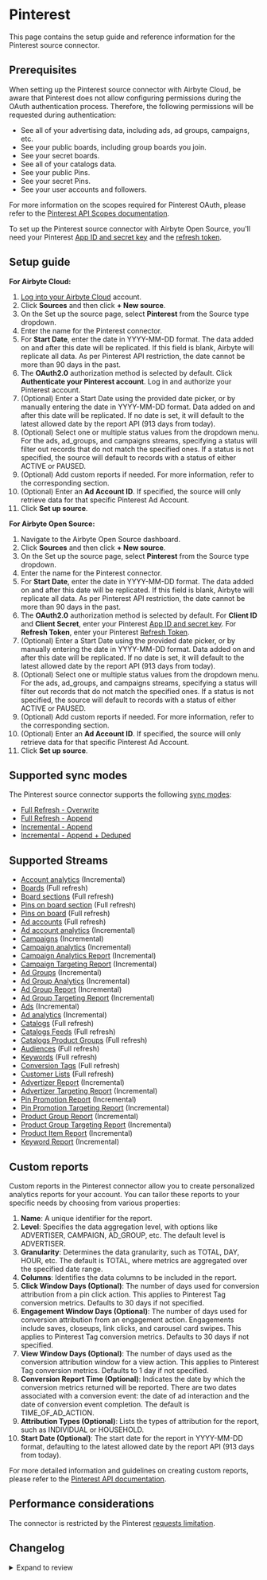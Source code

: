 # Pinterest

This page contains the setup guide and reference information for the Pinterest source connector.

## Prerequisites

<!-- env:cloud -->

When setting up the Pinterest source connector with Airbyte Cloud, be aware that Pinterest does not
allow configuring permissions during the OAuth authentication process. Therefore, the following
permissions will be requested during authentication:

- See all of your advertising data, including ads, ad groups, campaigns, etc.
- See your public boards, including group boards you join.
- See your secret boards.
- See all of your catalogs data.
- See your public Pins.
- See your secret Pins.
- See your user accounts and followers.

For more information on the scopes required for Pinterest OAuth, please refer to the
[Pinterest API Scopes documentation](https://developers.pinterest.com/docs/getting-started/scopes/#Read%20scopes).

<!-- /env:cloud -->

<!-- env:oss -->

To set up the Pinterest source connector with Airbyte Open Source, you'll need your Pinterest
[App ID and secret key](https://developers.pinterest.com/docs/getting-started/set-up-app/) and the
[refresh token](https://developers.pinterest.com/docs/getting-started/authentication/#Refreshing%20an%20access%20token).

<!-- /env:oss -->

## Setup guide

<!-- env:cloud -->

**For Airbyte Cloud:**

1. [Log into your Airbyte Cloud](https://cloud.airbyte.com/workspaces) account.
2. Click **Sources** and then click **+ New source**.
3. On the Set up the source page, select **Pinterest** from the Source type dropdown.
4. Enter the name for the Pinterest connector.
5. For **Start Date**, enter the date in YYYY-MM-DD format. The data added on and after this date
   will be replicated. If this field is blank, Airbyte will replicate all data. As per Pinterest API
   restriction, the date cannot be more than 90 days in the past.
6. The **OAuth2.0** authorization method is selected by default. Click **Authenticate your Pinterest
   account**. Log in and authorize your Pinterest account.
7. (Optional) Enter a Start Date using the provided date picker, or by manually entering the date in
   YYYY-MM-DD format. Data added on and after this date will be replicated. If no date is set, it
   will default to the latest allowed date by the report API (913 days from today).
8. (Optional) Select one or multiple status values from the dropdown menu. For the ads, ad_groups,
   and campaigns streams, specifying a status will filter out records that do not match the
   specified ones. If a status is not specified, the source will default to records with a status of
   either ACTIVE or PAUSED.
9. (Optional) Add custom reports if needed. For more information, refer to the corresponding
   section.
10. (Optional) Enter an **Ad Account ID**. If specified, the source will only retrieve data for that specific Pinterest Ad Account.
11. Click **Set up source**.
<!-- /env:cloud -->

<!-- env:oss -->

**For Airbyte Open Source:**

1. Navigate to the Airbyte Open Source dashboard.
2. Click **Sources** and then click **+ New source**.
3. On the Set up the source page, select **Pinterest** from the Source type dropdown.
4. Enter the name for the Pinterest connector.
5. For **Start Date**, enter the date in YYYY-MM-DD format. The data added on and after this date
   will be replicated. If this field is blank, Airbyte will replicate all data. As per Pinterest API
   restriction, the date cannot be more than 90 days in the past.
6. The **OAuth2.0** authorization method is selected by default. For **Client ID** and **Client
   Secret**, enter your Pinterest
   [App ID and secret key](https://developers.pinterest.com/docs/getting-started/set-up-app/). For
   **Refresh Token**, enter your Pinterest
   [Refresh Token](https://developers.pinterest.com/docs/getting-started/authentication/#Refreshing%20an%20access%20token).
7. (Optional) Enter a Start Date using the provided date picker, or by manually entering the date in
   YYYY-MM-DD format. Data added on and after this date will be replicated. If no date is set, it
   will default to the latest allowed date by the report API (913 days from today).
8. (Optional) Select one or multiple status values from the dropdown menu. For the ads, ad_groups,
   and campaigns streams, specifying a status will filter out records that do not match the
   specified ones. If a status is not specified, the source will default to records with a status of
   either ACTIVE or PAUSED.
9. (Optional) Add custom reports if needed. For more information, refer to the corresponding
   section.
10. (Optional) Enter an **Ad Account ID**. If specified, the source will only retrieve data for that specific Pinterest Ad Account.
11. Click **Set up source**.
<!-- /env:oss -->

## Supported sync modes

The Pinterest source connector supports the following
[sync modes](https://docs.airbyte.com/cloud/core-concepts#connection-sync-modes):

- [Full Refresh - Overwrite](https://docs.airbyte.com/understanding-airbyte/connections/full-refresh-overwrite/)
- [Full Refresh - Append](https://docs.airbyte.com/understanding-airbyte/connections/full-refresh-append)
- [Incremental - Append](https://docs.airbyte.com/understanding-airbyte/connections/incremental-append)
- [Incremental - Append + Deduped](https://docs.airbyte.com/understanding-airbyte/connections/incremental-append-deduped)

## Supported Streams

- [Account analytics](https://developers.pinterest.com/docs/api/v5/#operation/user_account/analytics)
  \(Incremental\)
- [Boards](https://developers.pinterest.com/docs/api/v5/#operation/boards/list) \(Full refresh\)
- [Board sections](https://developers.pinterest.com/docs/api/v5/#operation/board_sections/list)
  \(Full refresh\)
- [Pins on board section](https://developers.pinterest.com/docs/api/v5/#operation/board_sections/list_pins)
  \(Full refresh\)
- [Pins on board](https://developers.pinterest.com/docs/api/v5/#operation/boards/list_pins) \(Full
  refresh\)
- [Ad accounts](https://developers.pinterest.com/docs/api/v5/#operation/ad_accounts/list) \(Full
  refresh\)
- [Ad account analytics](https://developers.pinterest.com/docs/api/v5/#operation/ad_account/analytics)
  \(Incremental\)
- [Campaigns](https://developers.pinterest.com/docs/api/v5/#operation/campaigns/list)
  \(Incremental\)
- [Campaign analytics](https://developers.pinterest.com/docs/api/v5/#operation/campaigns/list)
  \(Incremental\)
- [Campaign Analytics Report](https://developers.pinterest.com/docs/api/v5/#operation/analytics/create_report)
  \(Incremental\)
- [Campaign Targeting Report](https://developers.pinterest.com/docs/api/v5/#operation/analytics/create_report)
  \(Incremental\)
- [Ad Groups](https://developers.pinterest.com/docs/api/v5/#operation/ad_groups/list)
  \(Incremental\)
- [Ad Group Analytics](https://developers.pinterest.com/docs/api/v5/#operation/ad_groups/analytics)
  \(Incremental\)
- [Ad Group Report](https://developers.pinterest.com/docs/api/v5/#operation/ad_groups/analytics)
  \(Incremental\)
- [Ad Group Targeting Report](https://developers.pinterest.com/docs/api/v5/#operation/ad_groups/analytics)
  \(Incremental\)
- [Ads](https://developers.pinterest.com/docs/api/v5/#operation/ads/list) \(Incremental\)
- [Ad analytics](https://developers.pinterest.com/docs/api/v5/#operation/ads/analytics)
  \(Incremental\)
- [Catalogs](https://developers.pinterest.com/docs/api/v5/#operation/catalogs/list) \(Full refresh\)
- [Catalogs Feeds](https://developers.pinterest.com/docs/api/v5/#operation/feeds/list) \(Full
  refresh\)
- [Catalogs Product Groups](https://developers.pinterest.com/docs/api/v5/#operation/catalogs_product_groups/list)
  \(Full refresh\)
- [Audiences](https://developers.pinterest.com/docs/api/v5/#operation/audiences/list) \(Full
  refresh\)
- [Keywords](https://developers.pinterest.com/docs/api/v5/#operation/keywords/get) \(Full refresh\)
- [Conversion Tags](https://developers.pinterest.com/docs/api/v5/#operation/conversion_tags/list)
  \(Full refresh\)
- [Customer Lists](https://developers.pinterest.com/docs/api/v5/#tag/customer_lists) \(Full
  refresh\)
- [Advertizer Report](https://developers.pinterest.com/docs/api/v5/#operation/analytics/create_report)
  \(Incremental\)
- [Advertizer Targeting Report](https://developers.pinterest.com/docs/api/v5/#operation/analytics/create_report)
  \(Incremental\)
- [Pin Promotion Report](https://developers.pinterest.com/docs/api/v5/#operation/analytics/create_report)
  \(Incremental\)
- [Pin Promotion Targeting Report](https://developers.pinterest.com/docs/api/v5/#operation/analytics/create_report)
  \(Incremental\)
- [Product Group Report](https://developers.pinterest.com/docs/api/v5/#operation/analytics/create_report)
  \(Incremental\)
- [Product Group Targeting Report](https://developers.pinterest.com/docs/api/v5/#operation/analytics/create_report)
  \(Incremental\)
- [Product Item Report](https://developers.pinterest.com/docs/api/v5/#operation/analytics/create_report)
  \(Incremental\)
- [Keyword Report](https://developers.pinterest.com/docs/api/v5/#operation/analytics/create_report)
  \(Incremental\)

## Custom reports

Custom reports in the Pinterest connector allow you to create personalized analytics reports for
your account. You can tailor these reports to your specific needs by choosing from various
properties:

1. **Name**: A unique identifier for the report.
2. **Level**: Specifies the data aggregation level, with options like ADVERTISER, CAMPAIGN,
   AD_GROUP, etc. The default level is ADVERTISER.
3. **Granularity**: Determines the data granularity, such as TOTAL, DAY, HOUR, etc. The default is
   TOTAL, where metrics are aggregated over the specified date range.
4. **Columns**: Identifies the data columns to be included in the report.
5. **Click Window Days (Optional)**: The number of days used for conversion attribution from a pin
   click action. This applies to Pinterest Tag conversion metrics. Defaults to 30 days if not
   specified.
6. **Engagement Window Days (Optional)**: The number of days used for conversion attribution from an
   engagement action. Engagements include saves, closeups, link clicks, and carousel card swipes.
   This applies to Pinterest Tag conversion metrics. Defaults to 30 days if not specified.
7. **View Window Days (Optional)**: The number of days used as the conversion attribution window for
   a view action. This applies to Pinterest Tag conversion metrics. Defaults to 1 day if not
   specified.
8. **Conversion Report Time (Optional)**: Indicates the date by which the conversion metrics
   returned will be reported. There are two dates associated with a conversion event: the date of ad
   interaction and the date of conversion event completion. The default is TIME_OF_AD_ACTION.
9. **Attribution Types (Optional)**: Lists the types of attribution for the report, such as
   INDIVIDUAL or HOUSEHOLD.
10. **Start Date (Optional)**: The start date for the report in YYYY-MM-DD format, defaulting to the
    latest allowed date by the report API (913 days from today).

For more detailed information and guidelines on creating custom reports, please refer to the
[Pinterest API documentation](https://developers.pinterest.com/docs/api/v5/#operation/analytics/create_report).

## Performance considerations

The connector is restricted by the Pinterest
[requests limitation](https://developers.pinterest.com/docs/reference/ratelimits/).

## Changelog

<details>
  <summary>Expand to review</summary>

| Version     | Date       | Pull Request                                             | Subject                                                                                                                                                                                                                                                                                                                                                                                                                                                 |
|:------------|:-----------|:---------------------------------------------------------|:--------------------------------------------------------------------------------------------------------------------------------------------------------------------------------------------------------------------------------------------------------------------------------------------------------------------------------------------------------------------------------------------------------------------------------------------------------|
| 2.1.10-rc.1 | 2025-09-11 | [65960](https://github.com/airbytehq/airbyte/pull/65960) | Migrate Analytics Reports streams                                                                                                                                                                                                                                                                                                                                                                                                                       |
| 2.1.9-rc.1  | 2025-09-05 | [65960](https://github.com/airbytehq/airbyte/pull/65960) | Update CDK to v6                                                                                                                                                                                                                                                                                                                                                                                                                                        |
| 2.1.8       | 2025-06-21 | [61920](https://github.com/airbytehq/airbyte/pull/61920) | Update dependencies                                                                                                                                                                                                                                                                                                                                                                                                                                     |
| 2.1.7       | 2025-06-14 | [61067](https://github.com/airbytehq/airbyte/pull/61067) | Update dependencies                                                                                                                                                                                                                                                                                                                                                                                                                                     |
| 2.1.6       | 2025-05-24 | [60136](https://github.com/airbytehq/airbyte/pull/60136) | Update dependencies                                                                                                                                                                                                                                                                                                                                                                                                                                     |
| 2.1.5       | 2025-05-04 | [59069](https://github.com/airbytehq/airbyte/pull/59069) | Update dependencies                                                                                                                                                                                                                                                                                                                                                                                                                                     |
| 2.1.4       | 2025-04-19 | [58524](https://github.com/airbytehq/airbyte/pull/58524) | Update dependencies                                                                                                                                                                                                                                                                                                                                                                                                                                     |
| 2.1.3       | 2025-04-12 | [57926](https://github.com/airbytehq/airbyte/pull/57926) | Update dependencies                                                                                                                                                                                                                                                                                                                                                                                                                                     |
| 2.1.2       | 2025-04-05 | [57337](https://github.com/airbytehq/airbyte/pull/57337) | Update dependencies                                                                                                                                                                                                                                                                                                                                                                                                                                     |
| 2.1.1       | 2025-03-29 | [56721](https://github.com/airbytehq/airbyte/pull/56721) | Update dependencies                                                                                                                                                                                                                                                                                                                                                                                                                                     |
| 2.1.0       | 2025-02-03 | [53135](https://github.com/airbytehq/airbyte/pull/53135) | Added Account Id filter to allow retrieving data for a specific ad account                                                                                                                                                                                                                                                                                                                                                                              |
| 2.0.32      | 2025-03-22 | [55055](https://github.com/airbytehq/airbyte/pull/55055) | Update dependencies                                                                                                                                                                                                                                                                                                                                                                                                                                     |
| 2.0.31      | 2025-02-23 | [54581](https://github.com/airbytehq/airbyte/pull/54581) | Update dependencies                                                                                                                                                                                                                                                                                                                                                                                                                                     |
| 2.0.30      | 2025-02-15 | [53977](https://github.com/airbytehq/airbyte/pull/53977) | Update dependencies                                                                                                                                                                                                                                                                                                                                                                                                                                     |
| 2.0.29      | 2025-02-01 | [53001](https://github.com/airbytehq/airbyte/pull/53001) | Update dependencies                                                                                                                                                                                                                                                                                                                                                                                                                                     |
| 2.0.28      | 2025-01-25 | [52502](https://github.com/airbytehq/airbyte/pull/52502) | Update dependencies                                                                                                                                                                                                                                                                                                                                                                                                                                     |
| 2.0.27      | 2025-01-11 | [51377](https://github.com/airbytehq/airbyte/pull/51377) | Update dependencies                                                                                                                                                                                                                                                                                                                                                                                                                                     |
| 2.0.26      | 2025-01-04 | [50933](https://github.com/airbytehq/airbyte/pull/50933) | Update dependencies                                                                                                                                                                                                                                                                                                                                                                                                                                     |
| 2.0.25      | 2024-12-28 | [50710](https://github.com/airbytehq/airbyte/pull/50710) | Update dependencies                                                                                                                                                                                                                                                                                                                                                                                                                                     |
| 2.0.24      | 2024-12-21 | [50302](https://github.com/airbytehq/airbyte/pull/50302) | Update dependencies                                                                                                                                                                                                                                                                                                                                                                                                                                     |
| 2.0.23      | 2024-12-14 | [49040](https://github.com/airbytehq/airbyte/pull/49040) | Starting with this version, the Docker image is now rootless. Please note that this and future versions will not be compatible with Airbyte versions earlier than 0.64                                                                                                                                                                                                                                                                                  |
| 2.0.22      | 2024-11-04 | [48280](https://github.com/airbytehq/airbyte/pull/48280) | Update dependencies                                                                                                                                                                                                                                                                                                                                                                                                                                     |
| 2.0.21      | 2024-10-29 | [47074](https://github.com/airbytehq/airbyte/pull/47074) | Update dependencies                                                                                                                                                                                                                                                                                                                                                                                                                                     |
| 2.0.20      | 2024-10-12 | [46815](https://github.com/airbytehq/airbyte/pull/46815) | Update dependencies                                                                                                                                                                                                                                                                                                                                                                                                                                     |
| 2.0.19      | 2024-10-05 | [46482](https://github.com/airbytehq/airbyte/pull/46482) | Update dependencies                                                                                                                                                                                                                                                                                                                                                                                                                                     |
| 2.0.18      | 2024-09-28 | [46104](https://github.com/airbytehq/airbyte/pull/46104) | Update dependencies                                                                                                                                                                                                                                                                                                                                                                                                                                     |
| 2.0.17      | 2024-09-21 | [45838](https://github.com/airbytehq/airbyte/pull/45838) | Update dependencies                                                                                                                                                                                                                                                                                                                                                                                                                                     |
| 2.0.16      | 2024-09-14 | [45566](https://github.com/airbytehq/airbyte/pull/45566) | Update dependencies                                                                                                                                                                                                                                                                                                                                                                                                                                     |
| 2.0.15      | 2024-09-07 | [45283](https://github.com/airbytehq/airbyte/pull/45283) | Update dependencies                                                                                                                                                                                                                                                                                                                                                                                                                                     |
| 2.0.14      | 2024-08-31 | [45060](https://github.com/airbytehq/airbyte/pull/45060) | Update dependencies                                                                                                                                                                                                                                                                                                                                                                                                                                     |
| 2.0.13      | 2024-08-24 | [44752](https://github.com/airbytehq/airbyte/pull/44752) | Update dependencies                                                                                                                                                                                                                                                                                                                                                                                                                                     |
| 2.0.12      | 2024-08-17 | [44346](https://github.com/airbytehq/airbyte/pull/44346) | Update dependencies                                                                                                                                                                                                                                                                                                                                                                                                                                     |
| 2.0.11      | 2024-08-12 | [43838](https://github.com/airbytehq/airbyte/pull/43838) | Update dependencies                                                                                                                                                                                                                                                                                                                                                                                                                                     |
| 2.0.10      | 2024-08-10 | [43642](https://github.com/airbytehq/airbyte/pull/43642) | Update dependencies                                                                                                                                                                                                                                                                                                                                                                                                                                     |
| 2.0.9       | 2024-08-03 | [43280](https://github.com/airbytehq/airbyte/pull/43280) | Update dependencies                                                                                                                                                                                                                                                                                                                                                                                                                                     |
| 2.0.8       | 2024-07-30 | [39559](https://github.com/airbytehq/airbyte/pull/39559) | Ensure config_error when state has improper format and update CDK version                                                                                                                                                                                                                                                                                                                                                                               |
| 2.0.7       | 2024-07-27 | [42603](https://github.com/airbytehq/airbyte/pull/42603) | Update dependencies                                                                                                                                                                                                                                                                                                                                                                                                                                     |
| 2.0.6       | 2024-07-20 | [42343](https://github.com/airbytehq/airbyte/pull/42343) | Update dependencies                                                                                                                                                                                                                                                                                                                                                                                                                                     |
| 2.0.5       | 2024-07-13 | [41765](https://github.com/airbytehq/airbyte/pull/41765) | Update dependencies                                                                                                                                                                                                                                                                                                                                                                                                                                     |
| 2.0.4       | 2024-07-10 | [41449](https://github.com/airbytehq/airbyte/pull/41449) | Update dependencies                                                                                                                                                                                                                                                                                                                                                                                                                                     |
| 2.0.3       | 2024-07-06 | [39972](https://github.com/airbytehq/airbyte/pull/39972) | Update dependencies                                                                                                                                                                                                                                                                                                                                                                                                                                     |
| 2.0.2       | 2024-06-10 | [39367](https://github.com/airbytehq/airbyte/pull/39367) | Fix type error when start date was not provided                                                                                                                                                                                                                                                                                                                                                                                                         |
| 2.0.1       | 2024-06-04 | [39037](https://github.com/airbytehq/airbyte/pull/39037) | [autopull] Upgrade base image to v1.2.1                                                                                                                                                                                                                                                                                                                                                                                                                 |
| 2.0.0       | 2024-05-20 | [37698](https://github.com/airbytehq/airbyte/pull/37698) | Migrate to low-code                                                                                                                                                                                                                                                                                                                                                                                                                                     |
| 1.3.3       | 2024-04-24 | [36655](https://github.com/airbytehq/airbyte/pull/36655) | Schema descriptions and CDK 0.80.0                                                                                                                                                                                                                                                                                                                                                                                                                      |
| 1.3.2       | 2024-04-08 | [36912](https://github.com/airbytehq/airbyte/pull/36912) | Fix icon                                                                                                                                                                                                                                                                                                                                                                                                                                                |
| 1.3.1       | 2024-04-03 | [36806](https://github.com/airbytehq/airbyte/pull/36806) | Update airbyte-cdk count bug to emit recordCount as float                                                                                                                                                                                                                                                                                                                                                                                               |
| 1.3.0       | 2024-03-19 | [36267](https://github.com/airbytehq/airbyte/pull/36267) | Pin airbyte-cdk version to `^0`                                                                                                                                                                                                                                                                                                                                                                                                                         |
| 1.2.0       | 2024-02-20 | [35465](https://github.com/airbytehq/airbyte/pull/35465) | Per-error reporting and continue sync on stream failures                                                                                                                                                                                                                                                                                                                                                                                                |
| 1.1.1       | 2024-02-12 | [35159](https://github.com/airbytehq/airbyte/pull/35159) | Manage dependencies with Poetry.                                                                                                                                                                                                                                                                                                                                                                                                                        |
| 1.1.0       | 2023-11-22 | [32747](https://github.com/airbytehq/airbyte/pull/32747) | Update docs and spec. Add missing `placement_traffic_type` field to AdGroups stream                                                                                                                                                                                                                                                                                                                                                                     |
| 1.0.0       | 2023-11-16 | [32595](https://github.com/airbytehq/airbyte/pull/32595) | Add airbyte_type: timestamp_without_timezone to date-time fields across all streams. Rename `Advertizer*` streams to `Advertiser*`                                                                                                                                                                                                                                                                                                                      |
| 0.8.2       | 2023-11-20 | [32672](https://github.com/airbytehq/airbyte/pull/32672) | Fix backoff waiting time                                                                                                                                                                                                                                                                                                                                                                                                                                |
| 0.8.1       | 2023-11-16 | [32601](https://github.com/airbytehq/airbyte/pull/32601) | added ability to create custom reports                                                                                                                                                                                                                                                                                                                                                                                                                  |
| 0.8.0       | 2023-11-16 | [32592](https://github.com/airbytehq/airbyte/pull/32592) | Make start_date optional; add suggested streams; add missing fields                                                                                                                                                                                                                                                                                                                                                                                     |
| 0.7.2       | 2023-11-08 | [32299](https://github.com/airbytehq/airbyte/pull/32299) | added default `AvailabilityStrategy`, fixed bug which cases duplicated requests, added new streams: Catalogs, CatalogsFeeds, CatalogsProductGroups, Audiences, Keywords, ConversionTags, CustomerLists, CampaignTargetingReport, AdvertizerReport, AdvertizerTargetingReport, AdGroupReport, AdGroupTargetingReport, PinPromotionReport, PinPromotionTargetingReport, ProductGroupReport, ProductGroupTargetingReport, ProductItemReport, KeywordReport |
| 0.7.1       | 2023-11-01 | [32078](https://github.com/airbytehq/airbyte/pull/32078) | handle non json response                                                                                                                                                                                                                                                                                                                                                                                                                                |
| 0.7.0       | 2023-10-25 | [31876](https://github.com/airbytehq/airbyte/pull/31876) | Migrated to base image, removed token based authentication mthod becuase access_token is valid for 1 day only                                                                                                                                                                                                                                                                                                                                           |
| 0.6.0       | 2023-07-25 | [28672](https://github.com/airbytehq/airbyte/pull/28672) | Add report stream for `CAMPAIGN` level                                                                                                                                                                                                                                                                                                                                                                                                                  |
| 0.5.3       | 2023-07-05 | [27964](https://github.com/airbytehq/airbyte/pull/27964) | Add `id` field to `owner` field in `ad_accounts` stream                                                                                                                                                                                                                                                                                                                                                                                                 |
| 0.5.2       | 2023-06-02 | [26949](https://github.com/airbytehq/airbyte/pull/26949) | Update `BoardPins` stream with `note` property                                                                                                                                                                                                                                                                                                                                                                                                          |
| 0.5.1       | 2023-05-11 | [25984](https://github.com/airbytehq/airbyte/pull/25984) | Add pattern for start_date                                                                                                                                                                                                                                                                                                                                                                                                                              |
| 0.5.0       | 2023-05-17 | [26188](https://github.com/airbytehq/airbyte/pull/26188) | Add `product_tags` field to the `BoardPins` stream                                                                                                                                                                                                                                                                                                                                                                                                      |
| 0.4.0       | 2023-05-16 | [26112](https://github.com/airbytehq/airbyte/pull/26112) | Add `is_standard` field to the `BoardPins` stream                                                                                                                                                                                                                                                                                                                                                                                                       |
| 0.3.0       | 2023-05-09 | [25915](https://github.com/airbytehq/airbyte/pull/25915) | Add `creative_type` field to the `BoardPins` stream                                                                                                                                                                                                                                                                                                                                                                                                     |
| 0.2.6       | 2023-04-26 | [25548](https://github.com/airbytehq/airbyte/pull/25548) | Fix `format` issue for `boards` stream schema for fields with `date-time`                                                                                                                                                                                                                                                                                                                                                                               |
| 0.2.5       | 2023-04-19 | [0](https://github.com/airbytehq/airbyte/pull/0) | Update `AMOUNT_OF_DAYS_ALLOWED_FOR_LOOKUP` to 89 days                                                                                                                                                                                                                                                                                                                                                                                                   |
| 0.2.4       | 2023-02-25 | [23457](https://github.com/airbytehq/airbyte/pull/23457) | Add missing columns for analytics streams for pinterest source                                                                                                                                                                                                                                                                                                                                                                                          |
| 0.2.3       | 2023-03-01 | [23649](https://github.com/airbytehq/airbyte/pull/23649) | Fix for `HTTP - 400 Bad Request` when requesting data >= 90 days                                                                                                                                                                                                                                                                                                                                                                                        |
| 0.2.2       | 2023-01-27 | [22020](https://github.com/airbytehq/airbyte/pull/22020) | Set `AvailabilityStrategy` for streams explicitly to `None`                                                                                                                                                                                                                                                                                                                                                                                             |
| 0.2.1       | 2022-12-15 | [20532](https://github.com/airbytehq/airbyte/pull/20532) | Bump CDK version                                                                                                                                                                                                                                                                                                                                                                                                                                        |
| 0.2.0       | 2022-12-13 | [20242](https://github.com/airbytehq/airbyte/pull/20242) | Add data-type normalization up to the schemas declared                                                                                                                                                                                                                                                                                                                                                                                                  |
| 0.1.9       | 2022-09-06 | [15074](https://github.com/airbytehq/airbyte/pull/15074) | Add filter based on statuses                                                                                                                                                                                                                                                                                                                                                                                                                            |
| 0.1.8       | 2022-10-21 | [18285](https://github.com/airbytehq/airbyte/pull/18285) | Fix type of `start_date`                                                                                                                                                                                                                                                                                                                                                                                                                                |
| 0.1.7       | 2022-09-29 | [17387](https://github.com/airbytehq/airbyte/pull/17387) | Set `start_date` dynamically based on API restrictions.                                                                                                                                                                                                                                                                                                                                                                                                 |
| 0.1.6       | 2022-09-28 | [17304](https://github.com/airbytehq/airbyte/pull/17304) | Use CDK 0.1.89                                                                                                                                                                                                                                                                                                                                                                                                                                          |
| 0.1.5       | 2022-09-16 | [16799](https://github.com/airbytehq/airbyte/pull/16799) | Migrate to per-stream state                                                                                                                                                                                                                                                                                                                                                                                                                             |
| 0.1.4       | 2022-09-06 | [16161](https://github.com/airbytehq/airbyte/pull/16161) | Add ability to handle `429 - Too Many Requests` error with respect to `Max Rate Limit Exceeded Error`                                                                                                                                                                                                                                                                                                                                                   |
| 0.1.3       | 2022-09-02 | [16271](https://github.com/airbytehq/airbyte/pull/16271) | Add support of `OAuth2.0` authentication method                                                                                                                                                                                                                                                                                                                                                                                                         |
| 0.1.2       | 2021-12-22 | [10223](https://github.com/airbytehq/airbyte/pull/10223) | Fix naming of `AD_ID` and `AD_ACCOUNT_ID` fields                                                                                                                                                                                                                                                                                                                                                                                                        |
| 0.1.1       | 2021-12-22 | [9043](https://github.com/airbytehq/airbyte/pull/9043) | Update connector fields title/description                                                                                                                                                                                                                                                                                                                                                                                                               |
| 0.1.0       | 2021-10-29 | [7493](https://github.com/airbytehq/airbyte/pull/7493) | Release Pinterest CDK Connector                                                                                                                                                                                                                                                                                                                                                                                                                         |
</details>
